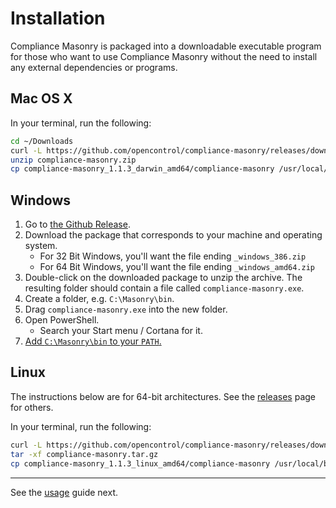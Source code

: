 # Installation

Compliance Masonry is packaged into a downloadable executable program for those who want to use Compliance Masonry without the need to install any external dependencies or programs.

## Mac OS X

In your terminal, run the following:

```sh
cd ~/Downloads
curl -L https://github.com/opencontrol/compliance-masonry/releases/download/v1.1.3/compliance-masonry_1.1.3_darwin_amd64.zip -o compliance-masonry.zip
unzip compliance-masonry.zip
cp compliance-masonry_1.1.3_darwin_amd64/compliance-masonry /usr/local/bin
```

## Windows

1. Go to [the Github Release](https://github.com/opencontrol/compliance-masonry/releases/tag/v1.1.3).
1. Download the package that corresponds to your machine and operating system.
    - For 32 Bit Windows, you'll want the file ending `_windows_386.zip`
    - For 64 Bit Windows, you'll want the file ending `_windows_amd64.zip`
1. Double-click on the downloaded package to unzip the archive. The resulting folder should contain a file called `compliance-masonry.exe`.
1. Create a folder, e.g. `C:\Masonry\bin`.
1. Drag `compliance-masonry.exe` into the new folder.
1. Open PowerShell.
    * Search your Start menu / Cortana for it.
1. [Add `C:\Masonry\bin` to your `PATH`.](https://www.java.com/en/download/help/path.xml)

## Linux

The instructions below are for 64-bit architectures. See the [releases](https://github.com/opencontrol/compliance-masonry/releases) page for others.

In your terminal, run the following:

```sh
curl -L https://github.com/opencontrol/compliance-masonry/releases/download/v1.1.3/compliance-masonry_1.1.3_linux_amd64.tar.gz -o compliance-masonry.tar.gz
tar -xf compliance-masonry.tar.gz
cp compliance-masonry_1.1.3_linux_amd64/compliance-masonry /usr/local/bin
```

---

See the [usage](usage.md) guide next.
